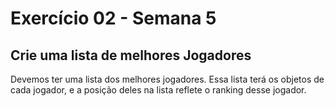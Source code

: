 # Exercício 02 - Semana 5

## Crie uma lista de melhores Jogadores

Devemos ter uma lista dos melhores jogadores.
Essa lista terá os objetos de cada jogador, e a posição deles na lista reflete o ranking desse jogador.


